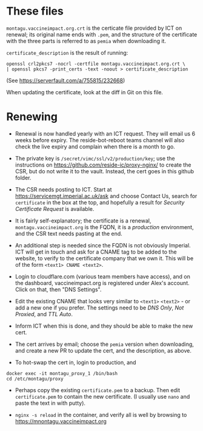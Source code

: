 # These files
`montagu.vaccineimpact.org.crt` is the certicate file provided by ICT on renewal; its
original name ends with `.pem`, and the structure of the certificate with the three
parts is referred to as `pemia` when downloading it.

`certificate_description` is the result of running:

```
openssl crl2pkcs7 -nocrl -certfile montagu.vaccineimpact.org.crt \
| openssl pkcs7 -print_certs -text -noout > certificate_description
```

(See https://serverfault.com/a/755815/232668)

When updating the certificate, look at the diff in Git on this file. 

# Renewing

* Renewal is now handled yearly with an ICT request. They will email us 6 weeks before
  expiry. The reside-bot-reboot teams channel will also check the live expiry and 
  complain when there is a month to go.

* The private key is `/secret/vimc/ssl/v2/production/key`; use the instructions 
  on https://github.com/reside-ic/proxy-nginx/ to create the CSR, but do not write
  it to the vault. Instead, the cert goes in this github folder.

* The CSR needs posting to ICT. Start at
  https://servicemgt.imperial.ac.uk/ask and choose Contact Us, search for
  `certificate` in the box at the top, and hopefully a result for 
  *Security Certificate Request* is available. 

* It is fairly self-explanatory; the certificate is a renewal, `montagu.vaccineimpact.org` is
  the FQDN, it is a *production* environment, and the CSR text needs pasting at the end.

* An additional step is needed since the FQDN is not obviously Imperial. ICT will get in 
  touch and ask for a CNAME tag to be added to the website, to verify to the certificate
  company that we own it. This will be of the form `<text1> CNAME <text2>`.

* Login to cloudflare.com (various team members have access), and on the dashboard,
  vaccineimpact.org is registered under Alex's account. Click on that, then "DNS Settings".

* Edit the existing CNAME that looks very similar to `<text1>` `<text2>` - or add a new one
  if you prefer. The settings need to be *DNS Only*, *Not Proxied*, and *TTL Auto*.

* Inform ICT when this is done, and they should be able to make the new cert.

* The cert arrives by email; choose the `pemia` version when downloading, and create
  a new PR to update the cert, and the description, as above.

* To hot-swap the cert in, login to production, and 
```
docker exec -it montagu_proxy_1 /bin/bash
cd /etc/montagu/proxy
```

* Perhaps copy the existing `certificate.pem` to a backup. Then edit `certificate.pem` 
  to contain the new certificate. (I usually use `nano` and paste the text in with putty).

* `nginx -s reload` in the container, and verify all is well by browsing to 
   https://mnontagu.vaccineimpact.org

